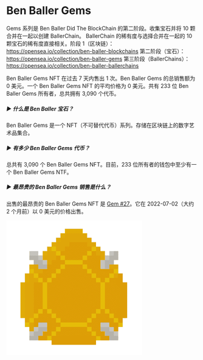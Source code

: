 # Ben Baller Gems

Gems 系列是 Ben Baller Did The BlockChain 的第二阶段。收集宝石并将 10 颗合并在一起以创建 BallerChain。 BallerChain 的稀有度与选择合并在一起的 10 颗宝石的稀有度直接相关。阶段 1（区块链）：https://opensea.io/collection/ben-baller-blockchains
第二阶段（宝石）：https://opensea.io/collection/ben-baller-gems
第三阶段（BallerChains）：https://opensea.io/collection/ben-baller-ballerchains

Ben Baller Gems NFT 在过去 7 天内售出 1 次。Ben Baller Gems 的总销售额为 0 美元。一个 Ben Baller Gems NFT 的平均价格为 0 美元。共有 233 位 Ben Baller Gems 所有者，总共拥有 3,090 个代币。

##### ▶ 什么是 Ben Baller 宝石？

Ben Baller Gems 是一个 NFT（不可替代代币）系列。存储在区块链上的数字艺术品集合。

##### ▶ 有多少 Ben Baller Gems 代币？

总共有 3,090 个 Ben Baller Gems NFT。目前，233 位所有者的钱包中至少有一个 Ben Baller Gems NTF。

##### ▶ 最昂贵的 Ben Baller Gems 销售是什么？

出售的最昂贵的 Ben Baller Gems NFT 是 [Gem #27](https://www.nft-stats.com/asset/0x2780086dd9ef2589750ba1eea901123ab84d1f10/27)。它在 2022-07-02（大约 2 个月前）以 0 美元的价格出售。

![微信截图_20220824181550](微信截图_20220824181550.png)
